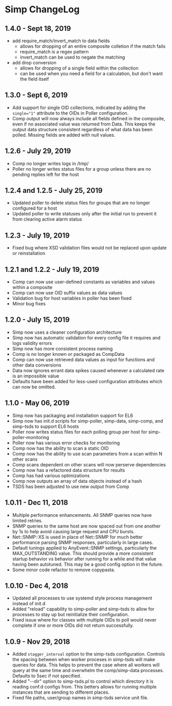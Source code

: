 # Simp ChangeLog

## 1.4.0 - Sept 18, 2019

* add require_match/invert_match to data fields
  * allows for dropping of an entire composite colletion if the match fails
  * require_match is a regex pattern
  * invert_match can be used to negate the matching
* add drop conversion
  * allows for dropping of a single field within the collection
  * can be used when you need a field for a calculation, but don't want the field itself

## 1.3.0 - Sept 6, 2019

* Add support for single OID collections, indicated by adding the `single="1"` attribute to the OIDs
in Poller configuration.
* Comp output will now always include all fields defined in the composite, even if no associated value
was returned from Data. This keeps the output data structure consistent regardless of what data has
been polled. Missing fields are added with null values.

## 1.2.6 - July 29, 2019

* Comp no longer writes logs in /tmp/
* Poller no longer writes status files for a group unless there are no pending replies left for the host

## 1.2.4 and 1.2.5 - July 25, 2019

* Updated poller to delete status files for groups that are no longer configured for a host
* Updated poller to write statuses only after the initial run to prevent it from clearing active alarm status

## 1.2.3 - July 19, 2019

* Fixed bug where XSD validation files would not be replaced upon update or reinstallation

## 1.2.1 and 1.2.2 - July 19, 2019

* Comp can now use user-defined constants as variables and values within a composite
* Comp can now use OID suffix values as data values
* Validation bug for host variables in poller has been fixed
* Minor bug fixes

## 1.2.0 - July 15, 2019

* Simp now uses a cleaner configuration architecture
* Simp now has automatic validation for every config file it requires and logs validity errors
* Simp now has more consistent process naming
* Comp is no longer known or packaged as CompData
* Comp can now use retrieved data values as input for functions and other data conversions
* Data now ignores errant data spikes caused whenever a calculated rate is an impossible value
* Defaults have been added for less-used configuration attributes which can now be omitted.

## 1.1.0 - May 06, 2019

* Simp now has packaging and installation support for EL6
* Simp now has init.d scripts for simp-poller, simp-data, simp-comp, and simp-tsds to support EL6 hosts
* Poller now writes status files for each polling group per host for simp-poller-monitoring
* Poller now has various error checks for monitoring
* Comp now has the ability to scan a static OID
* Comp now has the ability to use scan parameters from a scan within N other scans
* Comp scans dependent on other scans will now perserve dependencies
* Comp now has a refactored data structure for results
* Comp has had various optimizations
* Comp now outputs an array of data objects instead of a hash
* TSDS has been adjusted to use new output from Comp

## 1.0.11 - Dec 11, 2018

* Multiple performance enhancements. All SNMP queries now have limited retries.
* SNMP queries to the same host are now spaced out from one another by 1s to help avoid causing large request and CPU bursts.
* Net::SNMP::XS is used in place of Net::SNMP for much better performance parsing SNMP responses, particularly in large cases.
* Default tunings applied to AnyEvent::SNMP settings, particularly the MAX_OUTSTANDING value. This should provide a more consistent
startup behavior vs behavior after running for a while and that value having been autotuned. This may be a good config option
in the future.
* Some minor code refactor to remove copypasta.

## 1.0.10 - Dec 4, 2018

* Updated all processes to use systemd style process management instead of init.d
* Added "reload" capability to simp-poller and simp-tsds to allow for processes to stay up but reinitialize their configuration.
* Fixed issue where for classes with multiple OIDs to poll would never complete if one or more OIDs did not return successfully.

## 1.0.9 - Nov 29, 2018

* Added `stagger_interval` option to the simp-tsds configuration. Controls the spacing between when worker proceses in simp-tsds will make queries for data. This helps to prevent the case where all workers will query at the same time and overwhelm the comp/simp-data processes. Defaults to 5sec if not specified.
* Added "--dir" option to simp-tsds.pl to control which directory it is reading conf.d configs from. This betters allows for running multiple instances that are sending to different places.
* Fixed file paths, user/group names in simp-tsds service unit file.
